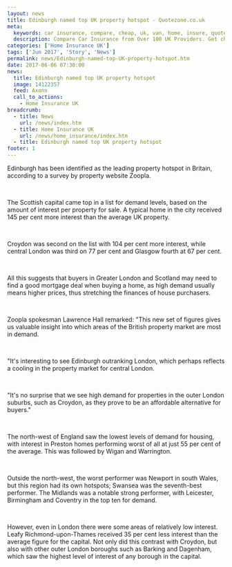 ```yaml
---
layout: news
title: Edinburgh named top UK property hotspot - Quotezone.co.uk
meta:
  keywords: car insurance, compare, cheap, uk, van, home, insure, quotes, online, comparison, bike, loans, life
  description: Compare Car Insurance from Over 100 UK Providers. Get cheap quotes online now using our fast, free, secure comparison site
categories: ['Home Insurance UK']
tags: ['Jun 2017', 'Story', 'News']
permalink: news/Edinburgh-named-top-UK-property-hotspot.htm
date: 2017-06-06 07:30:00
news:
  title: Edinburgh named top UK property hotspot
  image: 14122357
  feed: Axonn
  call_to_actions:
    - Home Insurance UK
breadcrumb:
  - title: News
    url: /news/index.htm
  - title: Home Insurance UK
    url: /news/home_insurance/index.htm
  - title: Edinburgh named top UK property hotspot
footer: 1
---
```


Edinburgh has been identified as the leading property hotspot in Britain, according to a survey by property website Zoopla.&nbsp;

&nbsp;

The Scottish capital came top in a list for demand levels, based on the amount of interest per property for sale. A typical home in the city received 145 per cent more interest than the average UK property.

&nbsp;

Croydon was second on the list with 104 per cent more interest, while central London was third on 77 per cent and Glasgow fourth at 67 per cent.&nbsp;

&nbsp;

All this suggests that buyers in Greater London and Scotland may need to find a good mortgage deal when buying a home, as high demand usually means higher prices, thus stretching the finances of house purchasers.&nbsp;

&nbsp;

Zoopla spokesman Lawrence Hall remarked: &quot;This new set of figures gives us valuable insight into which areas of the British property market are most in demand.

&nbsp;

&quot;It&#39;s interesting to see Edinburgh outranking London, which perhaps reflects a cooling in the property market for central London.

&nbsp;

&quot;It&#39;s no surprise that we see high demand for properties in the outer London suburbs, such as Croydon, as they prove to be an affordable alternative for buyers.&quot;

&nbsp;

The north-west of England saw the lowest levels of demand for housing, with interest in Preston homes performing worst of all at just 55 per cent of the average. This was followed by Wigan and Warrington.&nbsp;

&nbsp;

Outside the north-west, the worst performer was Newport in south Wales, but this region had its own hotspots; Swansea was the seventh-best performer. The Midlands was a notable strong performer, with Leicester, Birmingham and Coventry in the top ten for demand.

&nbsp;

However, even in London there were some areas of relatively low interest. Leafy Richmond-upon-Thames received 35 per cent less interest than the average figure for the capital. Not only did this contrast with Croydon, but also with other outer London boroughs such as Barking and Dagenham, which saw the highest level of interest of any borough in the capital.&nbsp;
